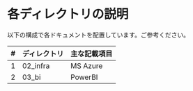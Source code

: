 # 各ディレクトリの説明
以下の構成で各ドキュメントを配置しています。ご参考ください。  

|#|ディレクトリ|主な記載項目|
|---|---|---|
|1|02_infra|MS Azure|
|2|03_bi|PowerBI|


